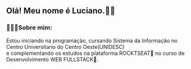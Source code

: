 <h2 align="left">Olá! Meu nome é Luciano.👍🏻</h2>
<h3 align="left">🧑🏼‍💻Sobre mim:</h3>

<p aling="center"> Estou iniciando na programação, cursando Sistema da Informação no Centro Universitario do Centro Oeste(UNIDESC)<br>
e complementando os estudos na plataforma ROCKTSEAT💜 no curso de Desenvolvimento WEB FULLSTACK🚀.<br>
</p>
